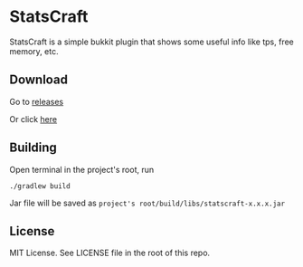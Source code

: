 # StatsCraft

StatsCraft is a simple bukkit plugin that shows some useful info like tps, free memory, etc.

## Download

Go to [releases](https://github.com/snr1s/statscraft/releases/tag/v1.0.2)

Or click [here](https://github.com/snr1s/statscraft/releases/download/v1.0.2/statscraft-1.0.2.jar)

## Building

Open terminal in the project's root, run

```
./gradlew build
```

Jar file will be saved as `project's root/build/libs/statscraft-x.x.x.jar`

## License

MIT License. See LICENSE file in the root of this repo.
